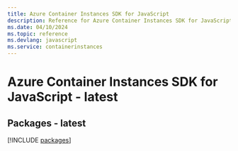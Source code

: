 ```yaml
---
title: Azure Container Instances SDK for JavaScript
description: Reference for Azure Container Instances SDK for JavaScript
ms.date: 04/10/2024
ms.topic: reference
ms.devlang: javascript
ms.service: containerinstances
---
```

# Azure Container Instances SDK for JavaScript - latest
## Packages - latest
[!INCLUDE [packages](container-instances-index.md)]